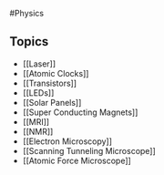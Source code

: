 #Physics 
## Topics
* [[Laser]]
* [[Atomic Clocks]]
* [[Transistors]]
* [[LEDs]]
* [[Solar Panels]]
* [[Super Conducting Magnets]]
* [[MRI]]
* [[NMR]]
* [[Electron Microscopy]]
* [[Scanning Tunneling Microscope]]
* [[Atomic Force Microscope]]